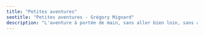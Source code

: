 ```yaml
---
title: "Petites aventures"
seotitle: "Petites aventures - Grégory Mignard"
description: "L'aventure à portée de main, sans aller bien loin, sans aller bien haut. Vive les petites aventures."
---
```

